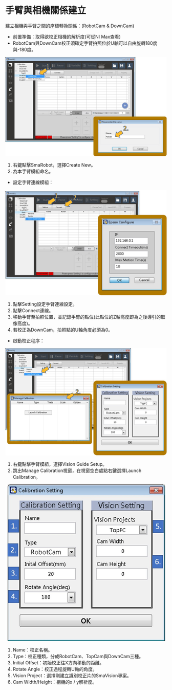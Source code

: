 # 手臂與相機關係建立

建立相機與手臂之間的座標轉換關係：\(RobotCam & DownCam\)

* 前置準備：取得欲校正相機的解析度\(可從NI Max查看\)
* RobotCam與DownCam校正須確定手臂拍照位於U軸可以自由旋轉180度與-180度。

![&#x5EFA;&#x7ACB;&#x624B;&#x81C2;&#x6A21;&#x7D44;](../../../.gitbook/assets/jian-li-shou-bi-mo-zu.jpg)

1. 右鍵點擊SmaRobot，選擇Create New。
2. 為本手臂模組命名。

* 設定手臂連線模組：

![&#x624B;&#x81C2;&#x9023;&#x7DDA;&#x6A21;&#x7D44;](../../../.gitbook/assets/she-ding-shou-bi-lian-xian-mo-zu.jpg)

1. 點擊Setting設定手臂連線設定。
2. 點擊Connect連線。
3. 移動手臂至拍照位置，並記錄手臂的點位\(此點位的Z軸高度即為之後導引的取像高度\)。
4. 若校正為DownCam，拍照點的U軸角度必須為0。

* 啟動校正程序：

![&#x6821;&#x6B63;&#x7A0B;&#x5E8F;](../../../.gitbook/assets/qi-dong-xiao-zheng-cheng-xu.jpg)

1. 右鍵點擊手臂模組，選擇Vision Guide Setup。
2. 跳出Manage Calibration視窗，在視窗空白處點右鍵選擇Launch Calibration。

![&#x6821;&#x6B63;&#x7A0B;&#x5E8F;&#x8996;&#x7A97;](../../../.gitbook/assets/xiao-zheng-cheng-xu-shi-chuang-jie-shao.jpg)

1. Name：校正名稱。
2. Type：校正種類，分成RobotCam、TopCam與DownCam三種。
3. Initial Offset：初始校正往X方向移動的距離。
4. Rotate Angle：校正過程旋轉U軸的角度。
5. Vision Project：選擇剛建立識別校正片的SmaVision專案。
6. Cam Width/Height：相機的x / y解析度。

